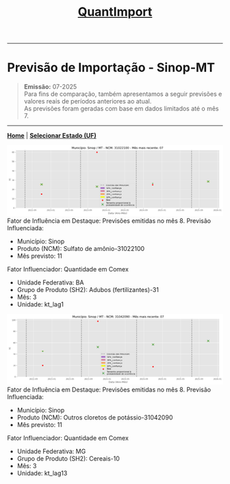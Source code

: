 <header>
<h1><a href="https://quantimportbrazil.github.io/Sobre/">QuantImport</a></h1>
</header>

---

# Previsão de Importação - Sinop-MT

> **Emissão:** 07-2025  
> Para fins de comparação, também apresentamos a seguir previsões e valores reais de períodos anteriores ao atual.  
> As previsões foram geradas com base em dados limitados até o mês 7.

---

**[Home](https://quantimportbrazil.github.io/Sobre/)** | **[Selecionar Estado (UF)](https://quantimportbrazil.github.io/Unidades_Federativas/)**


![Gráfico de Previsão](31022100.png)
Fator de Influência em Destaque:
Previsões emitidas no mês 8.
Previsão Influenciada:
- Município: Sinop
- Produto (NCM): Sulfato de amônio-31022100 
- Mês previsto: 11


Fator Influenciador: Quantidade em Comex
- Unidade Federativa: BA
- Grupo de Produto (SH2): Adubos (fertilizantes)-31 
- Mês: 3
- Unidade: kt_lag1







![Gráfico de Previsão](31042090.png)
Fator de Influência em Destaque:
Previsões emitidas no mês 8.
Previsão Influenciada:
- Município: Sinop
- Produto (NCM): Outros cloretos de potássio-31042090 
- Mês previsto: 11


Fator Influenciador: Quantidade em Comex
- Unidade Federativa: MG
- Grupo de Produto (SH2): Cereais-10 
- Mês: 3
- Unidade: kt_lag13





